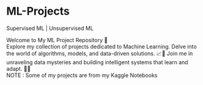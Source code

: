 # ML-Projects
Supervised ML | Unsupervised ML 
<!DOCTYPE html>
<html>
<head>
</head>
<body>
    <p></p>
        Welcome to My ML Project Repository 🤖<br>
        Explore my collection of projects dedicated to Machine Learning. Delve into the world of algorithms, models, and data-driven solutions. 📈🤯
        Join me in unraveling data mysteries and building intelligent systems that learn and adapt. 🚀🧠<br>
    NOTE : Some of my projects are from my Kaggle Notebooks
    </p>
</body>
</html>

